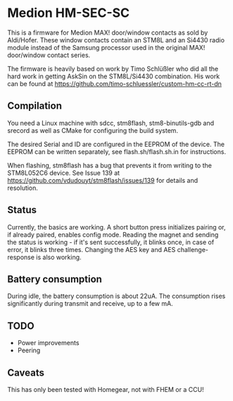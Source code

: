 # Medion HM-SEC-SC

This is a firmware for Medion MAX! door/window contacts as sold by Aldi/Hofer.
These window contacts contain an STM8L and an Si4430 radio module instead of 
the Samsung processor used in the original MAX! door/window contact series.

The firmware is heavily based on work by Timo Schlüßler who did all the hard
work in getting AskSin on the STM8L/Si4430 combination. His work can be found
at https://github.com/timo-schluessler/custom-hm-cc-rt-dn

## Compilation

You need a Linux machine with sdcc, stm8flash, stm8-binutils-gdb and srecord as
well as CMake for configuring the build system.

The desired Serial and ID are configured in the EEPROM of the device. The EEPROM
can be written separately, see flash.sh/flash.sh.in for instructions.

When flashing, stm8flash has a bug that prevents it from writing to the STM8L052C6
device. See Issue 139 at https://github.com/vdudouyt/stm8flash/issues/139 for
details and resolution.

## Status

Currently, the basics are working. A short button press initializes pairing
or, if already paired, enables config mode. Reading the magnet and sending
the status is working - if it's sent successfully, it blinks once, in case
of error, it blinks three times. 
Changing the AES key and AES challenge-response is also working.

## Battery consumption

During idle, the battery consumption is about 22uA. The consumption rises significantly
during transmit and receive, up to a few mA.

## TODO

  - Power improvements
  - Peering

## Caveats

This has only been tested with Homegear, not with FHEM or a CCU!
